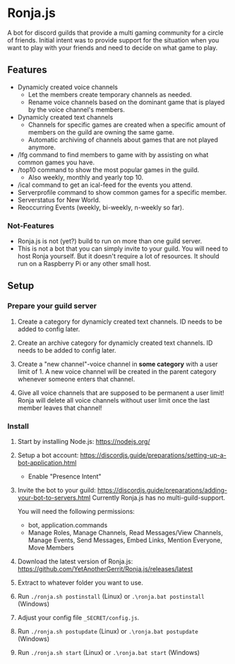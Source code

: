 # Ronja.js

A bot for discord guilds that provide a multi gaming community for a circle of
friends. Initial intent was to provide support for the situation when you want
to play with your friends and need to decide on what game to play.

## Features

- Dynamicly created voice channels
  - Let the members create temporary channels as needed.
  - Rename voice channels based on the dominant game that is played by
    the voice channel's members.
- Dynamicly created text channels
  - Channels for specific games are created when a specific amount of
    members on the guild are owning the same game.
  - Automatic archiving of channels about games that are not played anymore.
- /lfg command to find members to game with by assisting on what common
  games you have.
- /top10 command to show the most popular games in the guild.
  - Also weekly, monthly and yearly top 10.
- /ical command to get an ical-feed for the events you attend.
- Serverprofile command to show common games for a specific member.
- Serverstatus for New World.
- Reoccurring Events (weekly, bi-weekly, n-weekly so far).

### Not-Features

- Ronja.js is not (yet?) build to run on more than one guild server.
- This is not a bot that you can simply invite to your guild. You will need
  to host Ronja yourself. But it doesn't require a lot of resources. It should
  run on a Raspberry Pi or any other small host.

## Setup

### Prepare your guild server

1. Create a category for dynamicly created text channels.
   ID needs to be added to config later.

2. Create an archive category for dynamicly created text channels.
   ID needs to be added to config later.

3. Create a "new channel"-voice channel in **some category** with a user limit
   of 1. A new voice channel will be created in the parent category whenever
   someone enters that channel.

4. Give all voice channels that are supposed to be permanent a user limit!
   Ronja will delete all voice channels without user limit once the last member
   leaves that channel!

### Install

1. Start by installing Node.js:
   https://nodejs.org/

2. Setup a bot account:
   https://discordjs.guide/preparations/setting-up-a-bot-application.html
   - Enable "Presence Intent"

3. Invite the bot to your guild:
   https://discordjs.guide/preparations/adding-your-bot-to-servers.html
   Currently Ronja.js has no multi-guild-support.
   
   You will need the following permissions:
   - bot, application.commands
   - Manage Roles, Manage Channels, Read Messages/View Channels, Manage Events, Send Messages,
     Embed Links, Mention Everyone, Move Members

4. Download the latest version of Ronja.js:
   https://github.com/YetAnotherGerrit/Ronja.js/releases/latest

5. Extract to whatever folder you want to use.

6. Run `./ronja.sh postinstall` (Linux) or `.\ronja.bat postinstall` (Windows)

7. Adjust your config file `_SECRET/config.js`.

8. Run `./ronja.sh postupdate` (Linux) or `.\ronja.bat postupdate` (Windows)

9. Run `./ronja.sh start` (Linux) or `.\ronja.bat start` (Windows)

<!-- https://docs.github.com/en/get-started/writing-on-github/getting-started-with-writing-and-formatting-on-github/basic-writing-and-formatting-syntax -->